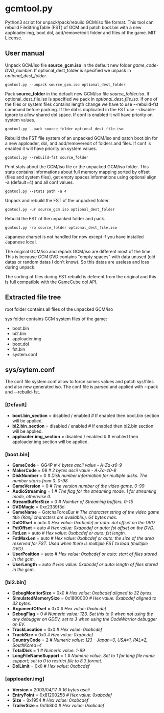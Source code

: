 # gcmtool.py

Python3 script for unpack/pack/rebuild GCM/iso file format. This tool can rebuild FileStringTable (FST) of GCM and patch boot.bin with a new apploader.img, boot.dol, add/remove/edit folder and files of the game. MIT License.

## User manual

Unpack GCM/iso file **source_gcm.iso** in the default new folder _game_code-DVD_number_. If optional_dest_folder is specified we unpack in _optional_dest_folder_.
```
gcmtool.py --unpack source_gcm.iso optional_dest_folder
```
Pack **source_folder** in the default new GCM/iso file _source_folder.iso_. If optional_dest_file.iso is specified we pack in _optional_dest_file.iso_. If one of the files or system files contains length change we have to use --rebuild-fst command before packing. If the dol is duplicated in the FST use --disable-ignore to allow shared dol space.  If conf is enabled it will have priority on system values.
```
gcmtool.py --pack source_folder optional_dest_file.iso
```
Rebuild the FST file system of an unpacked GCM/iso and patch boot.bin for a new apploader, dol, and add/remove/edit of folders and files. If conf is enabled it will have priority on system values.
```
gcmtool.py --rebuild-fst source_folder
```
Print stats about the GCM/iso file or the unpacked GCM/iso folder. This stats contains informations about full memory mapping sorted by offset (files and system files), get empty spaces informations using optional align -a (default=4) and all conf values.
```
gcmtool.py --stats path -a 4 
```
Unpack and rebuild the FST of the unpacked folder.
```
gcmtool.py -ur source_gcm.iso optional_dest_folder
```
Rebuild the FST of the unpacked folder and pack.
```
gcmtool.py -rp source_folder optional_dest_file.iso
```
Japanese charset is not handled for now except if you have installed Japanese local.

The original GCM/iso and repack GCM/iso are different most of the time. This is because GCM DVD contains "empty spaces" with data unused (old datas or random datas I don't know). So this datas are useless and loss during unpack.

The sorting of files during FST rebuild is deferent from the original and this is full compatible with the GameCube dol API.

## Extracted file tree

root folder contains all files of the unpacked GCM/iso

sys folder contains GCM system files of the game:
* boot.bin
* bi2.bin
* apploader.img
* boot.dol
* fst.bin
* system.conf

## sys/sytem.conf

The conf file system.conf allow to force somes values and patch sys/files and also new generated iso. The conf file is parsed and applied with --pack and --rebuild-fst.

### [Default]

* **boot.bin_section** = disabled / enabled # If enabled then boot.bin section will be applied.
* **bi2.bin_section** = disabled / enabled # If enabled then bi2.bin section will be applied.
* **apploader.img_section** = disabled / enabled # If enabled then apploader.img section will be applied.

### [boot.bin]

* **GameCode** = GG4P _# 4 bytes ascii value - A-Za-z0-9_
* **MakerCode** = 08 _# 2 bytes ascii value - A-Za-z0-9_
* **DiskNumber** = 0 _# Disk number information for multiple disks. The number starts from 0. 0-98_
* **GameVersion** = 0 _# The version number of the video game. 0-99_
* **AudioStreaming** = 1 _# The flag for the streaming mode. 1 for streaming mode, otherwise 0._
* **StreamBufferSize** = 0 _# Number of Streaming buffers. 0-15_
* **DVDMagic** = 0xc2339f3d
* **GameName** = GotchaForceEur _# The character string of the video game title (Kanji characters are available.). 64 bytes max._
* **DolOffset** = auto _# Hex value: 0xabcdef or auto: dol offset on the DVD._
* **FstOffset** = auto _# Hex value: 0xabcdef or auto: fst offset on the DVD._
* **FstLen** = auto _# Hex value: 0xabcdef or auto: fst length._
* **FstMaxLen** = auto _# Hex value: 0xabcdef or auto: the size of the area reserved for FST. Used when there is multiple FST to load (multiple DVD)._
* **UserPosition** = auto _# Hex value: 0xabcdef or auto: start of files stored in the gcm._
* **UserLength** = auto _# Hex value: 0xabcdef or auto: length of files stored in the gcm._

### [bi2.bin]

* **DebugMonitorSize** = 0x0 _# Hex value: 0xabcdef aligned to 32 bytes._
* **SimulatedMemorySize** = 0x1800000 _# Hex value: 0xabcdef aligned to 32 bytes._
* **ArgumentOffset** = 0x0 _# Hex value: 0xabcdef_
* **DebugFlag** = 0 _# Numeric value: 123. Set this to 0 when not using the any debugger on GDEV, set to 3 when using the CodeWarrior debugger on EV._
* **TrackLocation** = 0x0 _# Hex value: 0xabcdef_
* **TrackSize** = 0x0 _# Hex value: 0xabcdef_
* **CountryCode** = 2 _# Numeric value: 123 - Japan=0, USA=1, PAL=2, SouthKorea=4_
* **TotalDisk** = 1 _# Numeric value: 1-99_
* **LongFileNameSupport** = 1 _# Numeric value. Set to 1 for long file name support; set to 0 to restrict file to 8.3 format._
* **DolLimit** = 0x0 _# Hex value: 0xabcdef_

### [apploader.img]

* **Version** = 2003/04/17 _# 16 bytes ascii_
* **EntryPoint** = 0x81200258 _# Hex value: 0xabcdef_
* **Size** = 0x1954 _# Hex value: 0xabcdef_
* **TrailerSize** = 0x1b8b0 _# Hex value: 0xabcdef_
